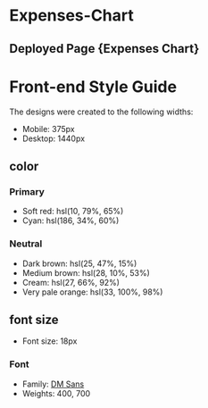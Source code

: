 # Expenses-Chart
## Deployed Page {Expenses Chart}


# Front-end Style Guide

The designs were created to the following widths:

- Mobile: 375px
- Desktop: 1440px

## color
### Primary
- Soft red: hsl(10, 79%, 65%)
- Cyan: hsl(186, 34%, 60%)

### Neutral
- Dark brown: hsl(25, 47%, 15%)
- Medium brown: hsl(28, 10%, 53%)
- Cream: hsl(27, 66%, 92%)
- Very pale orange: hsl(33, 100%, 98%)


## font size
- Font size: 18px

### Font

- Family: [DM Sans](https://fonts.google.com/specimen/DM+Sans)
- Weights: 400, 700

